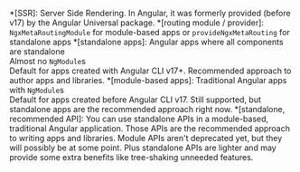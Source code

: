 *[SSR]: Server Side Rendering. In Angular, it was formerly provided (before v17) by the Angular Universal package.
*[routing module / provider]: `NgxMetaRoutingModule` for module-based apps or `provideNgxMetaRouting` for standalone apps
*[standalone apps]: Angular apps where all components are standalone<br>Almost no `NgModule`s<br>Default for apps created with Angular CLI v17+. Recommended approach to author apps and libraries.
*[module-based apps]: Traditional Angular apps with `NgModule`s<br>Default for apps created before Angular CLI v17. Still supported, but standalone apps are the recommended approach right now.
*[standalone, recommended API]: You can use standalone APIs in a module-based, traditional Angular application. Those APIs are the recommended approach to writing apps and libraries. Module APIs aren't deprecated yet, but they will possibly be at some point. Plus standalone APIs are lighter and may provide some extra benefits like tree-shaking unneeded features.
